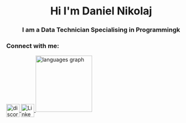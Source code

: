 <h1 align="center">Hi I'm Daniel Nikolaj</h1>
<h3 align="center">I am a Data Technician Specialising in Programmingk</h3>

<h3 align="left">Connect with me:</h3>

<a href="https://discord.com/users/209628368772136961">
  <img align="center"
    src="https://img.shields.io/static/v1?message=Discord&logo=discord&label=&color=7289DA&logoColor=white&labelColor=&style=for-the-badge"
    alt="discord logo"
    height="35"
  />
</a>

<a href="https://linkedin.com/in/daniel-nikolaj-hartwich-b502a4255" target="_blank" rel="noopener noreferrer">
  <img align="center"
    src="https://img.shields.io/static/v1?message=LinkedIn&logo=linkedin&label=&color=0077B5&logoColor=white&labelColor=&style=for-the-badge"
    alt="LinkedIn"
    height="35"
  />
</a>
  </div>
<img src="https://github-readme-stats.vercel.app/api/top-langs?username=drenzy&locale=en&hide_title=false&layout=compact&card_width=320&langs_count=5&theme=dracula&hide_border=false" height="150" alt="languages graph"  />
